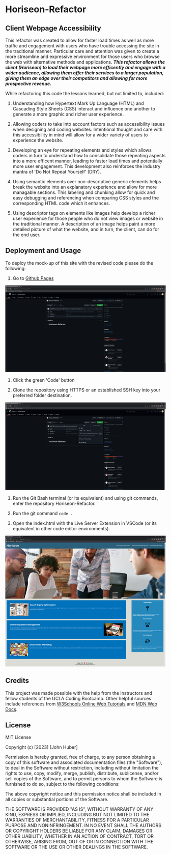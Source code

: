 # Horiseon-Refactor

## Client Webpage Accessibility

This refactor was created to allow for faster load times as well as more traffic and engagement with users who have trouble accessing the site in the traditional manner. Particular care and attention was given to create a more streamline and expressive environment for those users who browse the web with alternative methods and applications. ***This refactor allows the client (Horiseon) to load their webpage more efficently and engage with a wider audience, allowing them offer their services to a larger population, giving them an edge over their competitors and allowing for more prospective revenue.***

While refactoring this code the lessons learned, but not limited to, included:

1. Understanding how Hypertext Mark Up Language (HTML) and Cascading Style Sheets (CSS) interact and influence one another to generate a more graphic and richer user experience.

1. Allowing coders to take into account factors such as accessibility issues when designing and coding websites. Intentional thought and care with this accessibility in mind will allow for a wider variety of users to experience the website.

1. Developing an eye for repeating elements and styles which allows coders in turn to understand how to consolidate those repeating aspects into a more efficent manner, leading to faster load times and potentially more user engagement. This development also reinforces the industry mantra of 'Do Not Repeat Yourself' (DRY).

1. Using semantic elements over non-descriptive generic elements helps break the website into an explanatory experience and allow for more managable sections. This labeling and chunking allow for quick and easy debugging and referencing when comparing CSS styles and the corresponding HTML code which it enhances.

1. Using descriptor tags on elements like images help develop a richer user experience for those people who do not view images or website in the traditional manner. A description of an image helps paint a more detailed picture of what the website, and in turn, the client, can do for the end user.

## Deployment and Usage
To deploy the mock-up of this site with the revised code please do the following:

1. Go to [Github Pages](www.github.com/jhuber1155/Horiseon-Refactor)


![Github Repository Page](assets/images/Github-Horiseon.png)

1. Click the green 'Code' button

1. Clone the repository using HTTPS or an established SSH key into your preferred folder destination.


![Github Clone Button](assets/images/Github%20Code%20Copy.png)

1. Run the Git Bash terminal (or its equivalent) and using git commands, enter the repository Horiseon-Refactor.

1. Run the git command `code .`

1. Open the index.html with the Live Server Extension in VSCode (or its equivalent in other code editor environments).

![Screenshot of refactored website](assets/images/Horiseon-1.png)

## Credits
This project was made possible with the help from the Instructors and fellow students of the UCLA Coding Bootcamp. Other helpful sources include references from [W3Schools Online Web Tutorials](https://www.w3schools.com/) and [MDN Web Docs](https://developer.mozilla.org/en-US/).

## License

MIT License

Copyright (c) [2023] [John Huber]

Permission is hereby granted, free of charge, to any person obtaining a copy
of this software and associated documentation files (the "Software"), to deal
in the Software without restriction, including without limitation the rights
to use, copy, modify, merge, publish, distribute, sublicense, and/or sell
copies of the Software, and to permit persons to whom the Software is
furnished to do so, subject to the following conditions:

The above copyright notice and this permission notice shall be included in all
copies or substantial portions of the Software.

THE SOFTWARE IS PROVIDED "AS IS", WITHOUT WARRANTY OF ANY KIND, EXPRESS OR
IMPLIED, INCLUDING BUT NOT LIMITED TO THE WARRANTIES OF MERCHANTABILITY,
FITNESS FOR A PARTICULAR PURPOSE AND NONINFRINGEMENT. IN NO EVENT SHALL THE
AUTHORS OR COPYRIGHT HOLDERS BE LIABLE FOR ANY CLAIM, DAMAGES OR OTHER
LIABILITY, WHETHER IN AN ACTION OF CONTRACT, TORT OR OTHERWISE, ARISING FROM,
OUT OF OR IN CONNECTION WITH THE SOFTWARE OR THE USE OR OTHER DEALINGS IN THE
SOFTWARE.